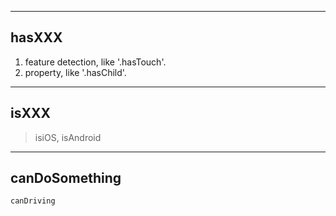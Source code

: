 ----
## hasXXX
1. feature detection, like '.hasTouch'.
2. property, like '.hasChild'.

----
## isXXX
> isiOS, isAndroid

----
## canDoSomething
    canDriving
